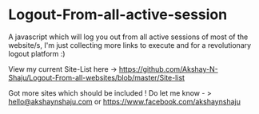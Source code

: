 # Logout-From-all-active-session

A javascript which will log you out from all active sessions of most of the website/s, I'm just collecting more links to execute and for a revolutionary logout platform :) 


View my current Site-List here -> https://github.com/Akshay-N-Shaju/Logout-From-all-websites/blob/master/Site-list

 Got more sites which should be included ! Do let me know - >  hello@akshaynshaju.com 
 or https://www.facebook.com/akshaynshaju
